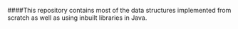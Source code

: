 ####This repository contains most of the data structures implemented from scratch as well as using inbuilt libraries in Java.
